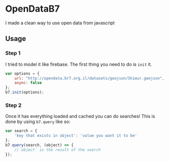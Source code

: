 ﻿# OpenDataB7

I made a clean way to use open data from javascript

## Usage

### Step 1

I tried to model it like firebase. The first thing you need to do is `init` it.

```javascript
var options = {
	url: "http://opendata.br7.org.il/datasets/geojson/Shimur.geojson",
	async: false
};
b7.init(options);
```

### Step 2

Once it has everything loaded and cached you can do searches! This is done by using `b7.query` like so:

```javascript
var search = {
	'key that exists in object': 'value you want it to be'
};
b7.query(search, (object) => {
	//`object` is the result of the search
});
```